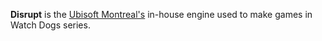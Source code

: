 **Disrupt** is the [Ubisoft Montreal's](https://montreal.ubisoft.com/en) in-house engine used to make games in Watch Dogs series.